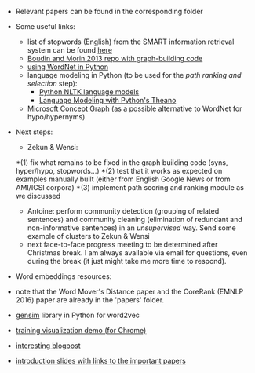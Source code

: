 * Relevant papers can be found in the corresponding folder

* Some useful links:
  * list of stopwords (English) from the SMART information retrieval system can be found [here](http://jmlr.org/papers/volume5/lewis04a/a11-smart-stop-list/english.stop)
  * [Boudin and Morin 2013 repo with graph-building code](https://github.com/boudinfl/takahe)
  * [using WordNet in Python](http://www.nltk.org/howto/wordnet.html)
  * language modeling in Python (to be used for the *path ranking and selection* step):
    * [Python NLTK language models](http://www.nltk.org/api/nltk.model.html)
	* [Language Modeling with Python's Theano](https://github.com/senarvi/theanolm)
  * [Microsoft Concept Graph](https://concept.research.microsoft.com/) (as a possible alternative to WordNet for hypo/hypernyms)
  
  
* Next steps:

  * Zekun & Wensi:
  
   *(1) fix what remains to be fixed in the graph building code (syns, hyper/hypo, stopwords...)
   *(2) test that it works as expected on examples manually built (either from English Google News or from AMI/ICSI corpora)
   *(3) implement path scoring and ranking module as we discussed
  * Antoine: perform community detection (grouping of related sentences) and community cleaning (elimination of redundant and non-informative sentences) in an *unsupervised* way. Send some example of clusters to Zekun & Wensi
  * next face-to-face progress meeting to be determined after Christmas break. I am always available via email for questions, even during the break (it just might take me more time to respond).

  
* Word embeddings resources:

 * note that the Word Mover's Distance paper and the CoreRank (EMNLP 2016) paper are already in the 'papers' folder.
 * [gensim](https://radimrehurek.com/gensim/models/word2vec.html) library in Python for word2vec
 * [training visualization demo (for Chrome)](https://ronxin.github.io/wevi/)
 * [interesting blogpost](http://colah.github.io/posts/2014-07-NLP-RNNs-Representations/)
 * [introduction slides with links to the important papers](http://www.lix.polytechnique.fr/~anti5662/word_embeddings_intro_tixier.pdf)